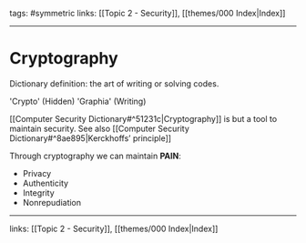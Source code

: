 tags: #symmetric 
links:  [[Topic 2 - Security]], [[themes/000 Index|Index]]

---
# Cryptography

Dictionary definition: the art of writing or solving codes.

'Crypto' (Hidden) 'Graphia' (Writing)

[[Computer Security Dictionary#^51231c|Cryptography]] is but a tool to maintain security. See also [[Computer Security Dictionary#^8ae895|Kerckhoffs’ principle]]

Through cryptography we can maintain **PAIN**:

- Privacy
- Authenticity
- Integrity
- Nonrepudiation

---
links:  [[Topic 2 - Security]], [[themes/000 Index|Index]]